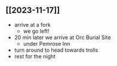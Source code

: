 ## [[2023-11-17]]
- arrive at a fork
	- we go left!
- 20 min later we arrive at Orc Burial Site
	- under Pemrose Inn
- turn around to head towards trolls
- rest for the night